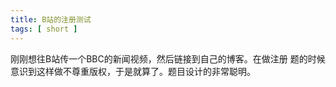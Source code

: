 ```yaml
---
title: B站的注册测试
tags: [ short ]
---
```


刚刚想往B站传一个BBC的新闻视频，然后链接到自己的博客。在做注册
题的时候意识到这样做不尊重版权，于是就算了。题目设计的非常聪明。
